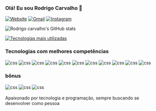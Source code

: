 ### Olá! Eu sou Rodrigo Carvalho 👋

[![Website](https://img.shields.io/badge/website-000000?style=for-the-badge&logo=About.me&logoColor=white)]("https://rodrigocarvalhodev.com")
[![Gmail](https://img.shields.io/badge/Gmail-D14836?style=for-the-badge&logo=gmail&logoColor=white)]("rodrigocarvalhodevpro@gmail.com")
[![Instagram](https://img.shields.io/badge/Instagram-E4405F?style=for-the-badge&logo=instagram&logoColor=white)]("https://instagram.com/rodrigo.junior_")


![Rodrigo carvalho's GitHub stats](https://github-readme-stats.vercel.app/api?username=RodrigoCarvalho-Dev&show_icons=true&theme=radical)

[![Tecnologias mais utilizadas](https://github-readme-stats.vercel.app/api/top-langs/?username=RodrigoCarvalho-Dev&layout=donut-vertical)]()

### Tecnologias com melhores competências

<div>
<img align="center" alt="css" src="https://img.shields.io/badge/Python-14354C?style=for-the-badge&logo=python&logoColor=white"/>
<img align="center" alt="css" src="https://img.shields.io/badge/JavaScript-F7DF1E?style=for-the-badge&logo=javascript&logoColor=black"/>
<img align="center" alt="css" src="https://img.shields.io/badge/TypeScript-007ACC?style=for-the-badge&logo=typescript&logoColor=white"/>
<img align="center" alt="css" src="https://img.shields.io/badge/Flask-000000?style=for-the-badge&logo=flask&logoColor=white"/>
<img align="center" alt="css" src="https://img.shields.io/badge/Django-092E20?style=for-the-badge&logo=django&logoColor=white"/>


<img align="center" alt="css" src="https://img.shields.io/badge/Node.js-43853D?style=for-the-badge&logo=node.js&logoColor=white"/>
<img align="center" alt="css" src="https://img.shields.io/badge/React-20232A?style=for-the-badge&logo=react&logoColor=61DAFB"/>
<img align="center" alt="css" src="https://img.shields.io/badge/HTML5-E34F26?style=for-the-badge&logo=html5&logoColor=white"/>
<img align="center" alt="css" src="https://img.shields.io/badge/CSS3-1572B6?style=for-the-badge&logo=css3&logoColor=white"/>
<img align="center" alt="css" src="https://img.shields.io/badge/PostgreSQL-316192?style=for-the-badge&logo=postgresql&logoColor=white"/>
<img align="center" alt="css" src="https://img.shields.io/badge/MongoDB-4EA94B?style=for-the-badge&logo=mongodb&logoColor=white"/>

</div>

### bônus
<div>
<img align="center" alt="css" src="https://img.shields.io/badge/Tailwind_CSS-38B2AC?style=for-the-badge&logo=tailwind-css&logoColor=white"/>
<img align="center" alt="css" src="https://img.shields.io/badge/jQuery-0769AD?style=for-the-badge&logo=jquery&logoColor=white"/>
<img align="center" alt="css" src="https://img.shields.io/badge/PHP-777BB4?style=for-the-badge&logo=php&logoColor=white"/>
<div>
<br>
Apaixonado por tecnologia e programação, sempre buscando se desenvolver como pessoa 

